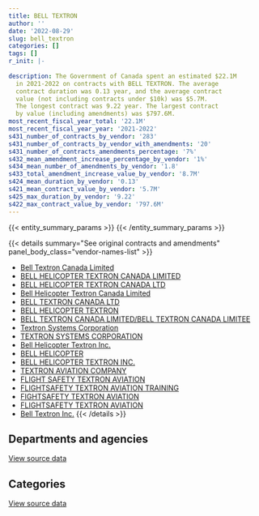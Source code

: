 ```yaml
---
title: BELL TEXTRON
author: ''
date: '2022-08-29'
slug: bell_textron
categories: []
tags: []
r_init: |-
  
description: The Government of Canada spent an estimated $22.1M
  in 2021-2022 on contracts with BELL TEXTRON. The average
  contract duration was 0.13 year, and the average contract
  value (not including contracts under $10k) was $5.7M.
  The longest contract was 9.22 year. The largest contract
  by value (including amendments) was $797.6M.
most_recent_fiscal_year_total: '22.1M'
most_recent_fiscal_year_year: '2021-2022'
s431_number_of_contracts_by_vendor: '283'
s431_number_of_contracts_by_vendor_with_amendments: '20'
s431_number_of_contracts_amendments_percentage: '7%'
s432_mean_amendment_increase_percentage_by_vendor: '1%'
s434_mean_number_of_amendments_by_vendor: '1.8'
s433_total_amendment_increase_value_by_vendor: '8.7M'
s424_mean_duration_by_vendor: '0.13'
s421_mean_contract_value_by_vendor: '5.7M'
s425_max_duration_by_vendor: '9.22'
s422_max_contract_value_by_vendor: '797.6M'
---
```


<script src="/rmarkdown-libs/htmlwidgets/htmlwidgets.js"></script>
<link href="/rmarkdown-libs/datatables-css/datatables-crosstalk.css" rel="stylesheet" />
<script src="/rmarkdown-libs/datatables-binding/datatables.js"></script>
<script src="/rmarkdown-libs/jquery/jquery-3.6.0.min.js"></script>
<link href="/rmarkdown-libs/dt-core-bootstrap/css/dataTables.bootstrap.min.css" rel="stylesheet" />
<link href="/rmarkdown-libs/dt-core-bootstrap/css/dataTables.bootstrap.extra.css" rel="stylesheet" />
<script src="/rmarkdown-libs/dt-core-bootstrap/js/jquery.dataTables.min.js"></script>
<script src="/rmarkdown-libs/dt-core-bootstrap/js/dataTables.bootstrap.min.js"></script>
<link href="/rmarkdown-libs/crosstalk/css/crosstalk.min.css" rel="stylesheet" />
<script src="/rmarkdown-libs/crosstalk/js/crosstalk.min.js"></script>
<script src="/rmarkdown-libs/htmlwidgets/htmlwidgets.js"></script>
<link href="/rmarkdown-libs/datatables-css/datatables-crosstalk.css" rel="stylesheet" />
<script src="/rmarkdown-libs/datatables-binding/datatables.js"></script>
<script src="/rmarkdown-libs/jquery/jquery-3.6.0.min.js"></script>
<link href="/rmarkdown-libs/dt-core-bootstrap/css/dataTables.bootstrap.min.css" rel="stylesheet" />
<link href="/rmarkdown-libs/dt-core-bootstrap/css/dataTables.bootstrap.extra.css" rel="stylesheet" />
<script src="/rmarkdown-libs/dt-core-bootstrap/js/jquery.dataTables.min.js"></script>
<script src="/rmarkdown-libs/dt-core-bootstrap/js/dataTables.bootstrap.min.js"></script>
<link href="/rmarkdown-libs/crosstalk/css/crosstalk.min.css" rel="stylesheet" />
<script src="/rmarkdown-libs/crosstalk/js/crosstalk.min.js"></script>

{{< entity_summary_params >}}
{{< /entity_summary_params >}}

{{< details summary="See original contracts and amendments" panel_body_class="vendor-names-list" >}}
- [Bell Textron Canada Limited](https://search.open.canada.ca/en/ct/?sort=contract_value_f%20desc&page=1&search_text=%22Bell%20Textron%20Canada%20Limited%22)
- [BELL HELICOPTER TEXTRON CANADA LIMITED](https://search.open.canada.ca/en/ct/?sort=contract_value_f%20desc&page=1&search_text=%22BELL%20HELICOPTER%20TEXTRON%20CANADA%20LIMITED%22)
- [BELL HELICOPTER TEXTRON CANADA LTD](https://search.open.canada.ca/en/ct/?sort=contract_value_f%20desc&page=1&search_text=%22BELL%20HELICOPTER%20TEXTRON%20CANADA%20LTD%22)
- [Bell Helicopter Textron Canada Limited](https://search.open.canada.ca/en/ct/?sort=contract_value_f%20desc&page=1&search_text=%22Bell%20Helicopter%20Textron%20Canada%20Limited%22)
- [BELL TEXTRON CANADA LTD](https://search.open.canada.ca/en/ct/?sort=contract_value_f%20desc&page=1&search_text=%22BELL%20TEXTRON%20CANADA%20LTD%22)
- [BELL HELICOPTER TEXTRON](https://search.open.canada.ca/en/ct/?sort=contract_value_f%20desc&page=1&search_text=%22BELL%20HELICOPTER%20TEXTRON%22)
- [BELL TEXTRON CANADA LIMITED/BELL TEXTRON CANADA LIMITEE](https://search.open.canada.ca/en/ct/?sort=contract_value_f%20desc&page=1&search_text=%22BELL%20TEXTRON%20CANADA%20LIMITED%2fBELL%20TEXTRON%20CANADA%20LIMITEE%22)
- [Textron Systems Corporation](https://search.open.canada.ca/en/ct/?sort=contract_value_f%20desc&page=1&search_text=%22Textron%20Systems%20Corporation%22)
- [TEXTRON SYSTEMS CORPORATION](https://search.open.canada.ca/en/ct/?sort=contract_value_f%20desc&page=1&search_text=%22TEXTRON%20SYSTEMS%20CORPORATION%22)
- [Bell Helicopter Textron Inc.](https://search.open.canada.ca/en/ct/?sort=contract_value_f%20desc&page=1&search_text=%22Bell%20Helicopter%20Textron%20Inc.%22)
- [BELL HELICOPTER](https://search.open.canada.ca/en/ct/?sort=contract_value_f%20desc&page=1&search_text=%22BELL%20HELICOPTER%22)
- [BELL HELICOPTER TEXTRON INC.](https://search.open.canada.ca/en/ct/?sort=contract_value_f%20desc&page=1&search_text=%22BELL%20HELICOPTER%20TEXTRON%20INC.%22)
- [TEXTRON AVIATION COMPANY](https://search.open.canada.ca/en/ct/?sort=contract_value_f%20desc&page=1&search_text=%22TEXTRON%20AVIATION%20COMPANY%22)
- [FLIGHT SAFETY TEXTRON AVIATION](https://search.open.canada.ca/en/ct/?sort=contract_value_f%20desc&page=1&search_text=%22FLIGHT%20SAFETY%20TEXTRON%20AVIATION%22)
- [FLIGHTSAFETY TEXTRON AVIATION TRAINING](https://search.open.canada.ca/en/ct/?sort=contract_value_f%20desc&page=1&search_text=%22FLIGHTSAFETY%20TEXTRON%20AVIATION%20TRAINING%22)
- [FIGHTSAFETY TEXTRON AVIATION](https://search.open.canada.ca/en/ct/?sort=contract_value_f%20desc&page=1&search_text=%22FIGHTSAFETY%20TEXTRON%20AVIATION%22)
- [FLIGHTSAFETY TEXTRON AVIATION](https://search.open.canada.ca/en/ct/?sort=contract_value_f%20desc&page=1&search_text=%22FLIGHTSAFETY%20TEXTRON%20AVIATION%22)
- [Bell Textron Inc.](https://search.open.canada.ca/en/ct/?sort=contract_value_f%20desc&page=1&search_text=%22Bell%20Textron%20Inc.%22)
{{< /details >}}

## Departments and agencies

<div id="htmlwidget-1" style="width:100%;height:auto;" class="datatables html-widget"></div>
<script type="application/json" data-for="htmlwidget-1">{"x":{"style":"bootstrap","filter":"none","vertical":false,"data":[["<a href=\"/departments/dfo-mpo/\">Fisheries and Oceans Canada<\/a>","<a href=\"/departments/dnd-mdn/\">National Defence<\/a>","<a href=\"/departments/nrc-cnrc/\">National Research Council Canada<\/a>","<a href=\"/departments/tc/\">Transport Canada<\/a>"],[null,69481298.66,59427.94,785962.07],[null,69732553.08,48672.5,2874931.12],[6498953.79,null,null,1736578.14],[18605916.19,33674,null,3432943.95]],"container":"<table class=\"table table-striped table-hover row-border order-column display\">\n  <thead>\n    <tr>\n      <th>Department<\/th>\n      <th>2018-2019<\/th>\n      <th>2019-2020<\/th>\n      <th>2020-2021<\/th>\n      <th>2021-2022<\/th>\n    <\/tr>\n  <\/thead>\n<\/table>","options":{"order":[[4,"desc"]],"pageLength":10,"autoWidth":true,"columnDefs":[{"targets":1,"render":"function(data, type, row, meta) {\n    return type !== 'display' ? data : DTWidget.formatCurrency(data, \"$\", 2, 3, \",\", \".\", true, null);\n  }"},{"targets":2,"render":"function(data, type, row, meta) {\n    return type !== 'display' ? data : DTWidget.formatCurrency(data, \"$\", 2, 3, \",\", \".\", true, null);\n  }"},{"targets":3,"render":"function(data, type, row, meta) {\n    return type !== 'display' ? data : DTWidget.formatCurrency(data, \"$\", 2, 3, \",\", \".\", true, null);\n  }"},{"targets":4,"render":"function(data, type, row, meta) {\n    return type !== 'display' ? data : DTWidget.formatCurrency(data, \"$\", 2, 3, \",\", \".\", true, null);\n  }"},{"width":"16%","targets":[1,2,3,4]},{"className":"dt-right","targets":[1,2,3,4]}],"orderClasses":false}},"evals":["options.columnDefs.0.render","options.columnDefs.1.render","options.columnDefs.2.render","options.columnDefs.3.render"],"jsHooks":[]}</script>
<p class="text-right">
<a href="https://github.com/GoC-Spending/contracts-data/tree/main/data/out/vendors/bell_textron/summary_by_fiscal_year_by_department.csv" class="source-data-link btn btn-link">View source data</a>
</p>

## Categories

<div id="htmlwidget-2" style="width:100%;height:auto;" class="datatables html-widget"></div>
<script type="application/json" data-for="htmlwidget-2">{"x":{"style":"bootstrap","filter":"none","vertical":false,"data":[["<a href=\"/categories/facilities_and_construction/\">Facilities and construction<\/a>","<a href=\"/categories/defence/\">Defence<\/a>","<a href=\"/categories/professional_services/\">Professional services<\/a>","<a href=\"/categories/transportation_and_logistics/\">Transportation and logistics<\/a>","<a href=\"/categories/industrial_products_and_services/\">Industrial products and services<\/a>","<a href=\"/categories/human_capital/\">Human capital<\/a>"],[null,69476871.66,15178.23,830211.78,null,4427],[34392.8,69667219.25,null,2877406.1,11804.72,65333.83],[null,null,null,8235531.94,null,null],[null,null,null,22038860.14,null,33674]],"container":"<table class=\"table table-striped table-hover row-border order-column display\">\n  <thead>\n    <tr>\n      <th>Category<\/th>\n      <th>2018-2019<\/th>\n      <th>2019-2020<\/th>\n      <th>2020-2021<\/th>\n      <th>2021-2022<\/th>\n    <\/tr>\n  <\/thead>\n<\/table>","options":{"order":[[4,"desc"]],"dom":"t","pageLength":30,"autoWidth":true,"columnDefs":[{"targets":1,"render":"function(data, type, row, meta) {\n    return type !== 'display' ? data : DTWidget.formatCurrency(data, \"$\", 2, 3, \",\", \".\", true, null);\n  }"},{"targets":2,"render":"function(data, type, row, meta) {\n    return type !== 'display' ? data : DTWidget.formatCurrency(data, \"$\", 2, 3, \",\", \".\", true, null);\n  }"},{"targets":3,"render":"function(data, type, row, meta) {\n    return type !== 'display' ? data : DTWidget.formatCurrency(data, \"$\", 2, 3, \",\", \".\", true, null);\n  }"},{"targets":4,"render":"function(data, type, row, meta) {\n    return type !== 'display' ? data : DTWidget.formatCurrency(data, \"$\", 2, 3, \",\", \".\", true, null);\n  }"},{"width":"16%","targets":[1,2,3,4]},{"className":"dt-right","targets":[1,2,3,4]}],"orderClasses":false,"lengthMenu":[10,25,30,50,100]}},"evals":["options.columnDefs.0.render","options.columnDefs.1.render","options.columnDefs.2.render","options.columnDefs.3.render"],"jsHooks":[]}</script>
<p class="text-right">
<a href="https://github.com/GoC-Spending/contracts-data/tree/main/data/out/vendors/bell_textron/summary_by_fiscal_year_by_category.csv" class="source-data-link btn btn-link">View source data</a>
</p>
